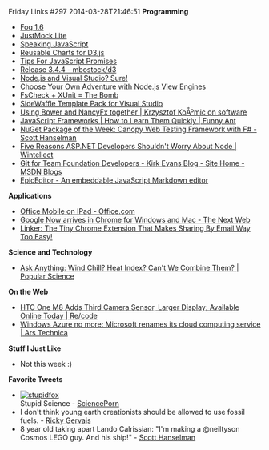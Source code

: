 Friday Links #297
2014-03-28T21:46:51
**Programming**

  * [Foq 1.6](http://www.trelford.com/blog/post/foqnu.aspx)
  * [JustMock Lite](http://www.telerik.com/justmock/free-mocking)
  * [Speaking JavaScript](http://speakingjs.com/es5/)
  * [Reusable Charts for D3.js](http://bugzu.github.io/reD3/#/)
  * [Tips For JavaScript Promises](http://odetocode.com/blogs/scott/archive/2014/03/26/tips-for-javascript-promises.aspx)
  * [Release 3.4.4 - mbostock/d3](https://github.com/mbostock/d3/releases/tag/v3.4.4)
  * [Node.js and Visual Studio? Sure!](http://wildermuth.com/2014/3/24/Node_js_and_Visual_Studio_Sure!?utm_content=buffer9864b&utm_medium=social&utm_source=twitter.com&utm_campaign=buffer)
  * [Choose Your Own Adventure with Node.js View Engines](http://wildermuth.com/2014/3/24/Choose_Your_Own_Adventure_with_Node_js_View_Engines?utm_content=buffera92ad&utm_medium=social&utm_source=twitter.com&utm_campaign=buffer)
  * [FsCheck + XUnit = The Bomb](http://www.clear-lines.com/blog/post/FsCheck-and-XUnit-is-The-Bomb.aspx)
  * [SideWaffle Template Pack for Visual Studio](http://sidewaffle.com/)
  * [Using Bower and NancyFx together | Krzysztof KoÅºmic on software](http://kozmic.net/2014/03/25/using-bower-and-nancyfx-together/)
  * [JavaScript Frameworks | How to Learn Them Quickly | Funny Ant](http://www.funnyant.com/javascript-frameworks/)
  * [NuGet Package of the Week: Canopy Web Testing Framework with F# - Scott Hanselman](http://www.hanselman.com/blog/NuGetPackageOfTheWeekCanopyWebTestingFrameworkWithF.aspx)
  * [Five Reasons ASP.NET Developers Shouldn't Worry About Node | Wintellect](http://www.wintellect.com/blogs/jlane/five-reasons-asp.net-developers-shouldn%E2%80%99t-worry-about-node)
  * [Git for Team Foundation Developers - Kirk Evans Blog - Site Home - MSDN Blogs](http://blogs.msdn.com/b/kaevans/archive/2014/03/26/git-for-team-foundation-developers.aspx)
  * [EpicEditor - An embeddable JavaScript Markdown editor](http://epiceditor.com/?utm_source=javascriptweekly&utm_medium=email)

**Applications**

  * [Office Mobile on IPad - Office.com](http://office.microsoft.com/en-us/mobile/)
  * [Google Now arrives in Chrome for Windows and Mac - The Next Web](http://thenextweb.com/google/2014/03/24/google-now-arrives-chrome-windows-mac/#!BjzON)
  * [Linker: The Tiny Chrome Extension That Makes Sharing By Email Way Too Easy!](http://www.makeuseof.com/tag/linker-the-tiny-chrome-extension-that-makes-sharing-by-email-way-too-easy/)

**Science and Technology**

  * [Ask Anything: Wind Chill? Heat Index? Can't We Combine Them? | Popular Science](http://www.popsci.com/article/science/ask-anything-wind-chill-heat-index-cant-we-combine-them)

**On the Web**

  * [HTC One M8 Adds Third Camera Sensor, Larger Display; Available Online Today | Re/code](http://recode.net/2014/03/25/htc-one-m8-adds-third-camera-sensor-larger-display-available-online-today/)
  * [Windows Azure no more: Microsoft renames its cloud computing service | Ars Technica](http://arstechnica.com/information-technology/2014/03/windows-azure-no-more-microsoft-renames-its-cloud-computing-service/)

**Stuff I Just Like**

  * Not this week :)

**Favorite Tweets**

  * [![stupidfox](http://mike-ward.net/content/images/blog/Windows-Live-Writer/Friday-Links-297_F5F3/stupidfox_thumb.jpg)](http://mike-ward.net/content/images/blog/Windows-Live-Writer/Friday-Links-297_F5F3/stupidfox_2.jpg)  
Stupid Science - [SciencePorn](https://twitter.com/SciencePorn/status/447824033242169344)
  * I don't think young earth creationists should be allowed to use fossil fuels. - [Ricky Gervais](https://twitter.com/rickygervais/status/447784101203156992)
  * 8 year old taking apart Lando Calrissian: "I'm making a @neiltyson Cosmos LEGO guy. And his ship!" - [Scott Hanselman](https://twitter.com/shanselman/status/449037792366960642)

